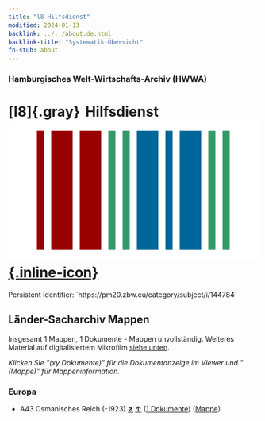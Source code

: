```yaml
---
title: "l8 Hilfsdienst"
modified: 2024-01-13
backlink: ../../about.de.html
backlink-title: "Systematik-Übersicht"
fn-stub: about
---
```


### Hamburgisches Welt-Wirtschafts-Archiv (HWWA)

# [l8]{.gray}&#8201; Hilfsdienst &#160; [![Wikidata](/images/Wikidata-logo.svg "Wikidata"){.inline-icon}](http://www.wikidata.org/entity/Q99427924)

<div class="hint">Persistent Identifier: `https://pm20.zbw.eu/category/subject/i/144784`</div>







## Länder-Sacharchiv Mappen






Insgesamt 1 Mappen, 1 Dokumente - Mappen unvollständig. Weiteres Material auf digitalisiertem Mikrofilm [siehe unten](#filmsections).

_Klicken Sie "(xy Dokumente)" für die Dokumentanzeige im Viewer und "(Mappe)" für Mappeninformation._




### Europa

- A43 Osmanisches Reich (-1923) [**&nearr;**](../../../geo/i/141034/about.de.html "Osmanisches Reich (-1923) (alle Mappen)") [**&uarr;**](../../../geo/about.de.html#A43 "Ländersystematik") (<a href="https://pm20.zbw.eu/iiifview/folder/sh/141034,144784" title="über: Osmanisches Reich (-1923) : Hilfsdienst" target="_blank">1 Dokumente</a>) ([Mappe](../../../../folder/sh/1410xx/141034/1447xx/144784/about.de.html))



<a id="filmsections" />













